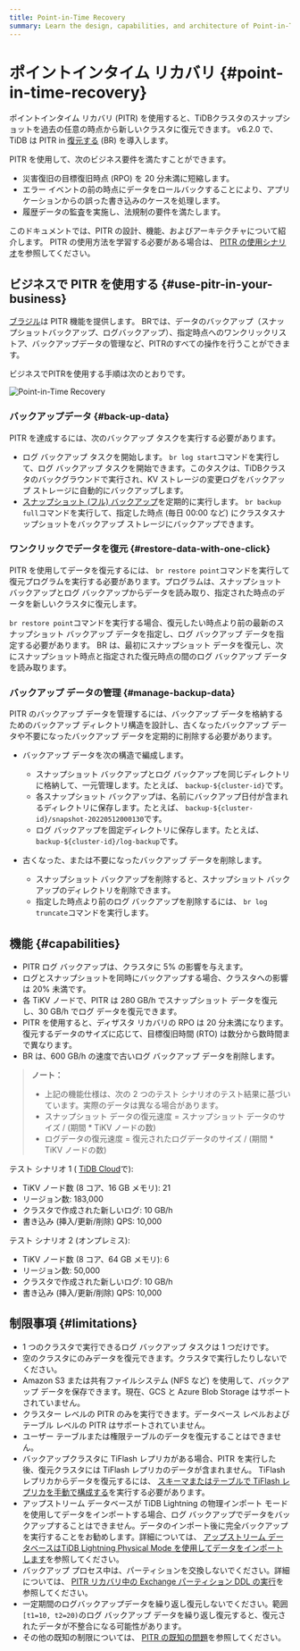 ```yaml
---
title: Point-in-Time Recovery
summary: Learn the design, capabilities, and architecture of Point-in-Time Recovery (PITR).
---
```


# ポイントインタイム リカバリ {#point-in-time-recovery}

ポイントインタイム リカバリ (PITR) を使用すると、TiDBクラスタのスナップショットを過去の任意の時点から新しいクラスタに復元できます。 v6.2.0 で、TiDB は PITR in [復元する](/br/backup-and-restore-overview.md) (BR) を導入します。

PITR を使用して、次のビジネス要件を満たすことができます。

-   災害復旧の目標復旧時点 (RPO) を 20 分未満に短縮します。
-   エラー イベントの前の時点にデータをロールバックすることにより、アプリケーションからの誤った書き込みのケースを処理します。
-   履歴データの監査を実施し、法規制の要件を満たします。

このドキュメントでは、PITR の設計、機能、およびアーキテクチャについて紹介します。 PITR の使用方法を学習する必要がある場合は、 [PITR の使用シナリオ](/br/pitr-usage.md)を参照してください。

## ビジネスで PITR を使用する {#use-pitr-in-your-business}

[ブラジル](/br/backup-and-restore-overview.md)は PITR 機能を提供します。 BRでは、データのバックアップ（スナップショットバックアップ、ログバックアップ）、指定時点へのワンクリックリストア、バックアップデータの管理など、PITRのすべての操作を行うことができます。

ビジネスでPITRを使用する手順は次のとおりです。

![Point-in-Time Recovery](https://download.pingcap.com/images/docs/br/pitr-usage.png)

### バックアップデータ {#back-up-data}

PITR を達成するには、次のバックアップ タスクを実行する必要があります。

-   ログ バックアップ タスクを開始します。 `br log start`コマンドを実行して、ログ バックアップ タスクを開始できます。このタスクは、TiDBクラスタのバックグラウンドで実行され、KV ストレージの変更ログをバックアップ ストレージに自動的にバックアップします。
-   [スナップショット (フル) バックアップ](/br/br-usage-backup.md#back-up-tidb-cluster-snapshots)を定期的に実行します。 `br backup full`コマンドを実行して、指定した時点 (毎日 00:00 など) にクラスタスナップショットをバックアップ ストレージにバックアップできます。

### ワンクリックでデータを復元 {#restore-data-with-one-click}

PITR を使用してデータを復元するには、 `br restore point`コマンドを実行して復元プログラムを実行する必要があります。プログラムは、スナップショット バックアップとログ バックアップからデータを読み取り、指定された時点のデータを新しいクラスタに復元します。

`br restore point`コマンドを実行する場合、復元したい時点より前の最新のスナップショット バックアップ データを指定し、ログ バックアップ データを指定する必要があります。 BR は、最初にスナップショット データを復元し、次にスナップショット時点と指定された復元時点の間のログ バックアップ データを読み取ります。

### バックアップ データの管理 {#manage-backup-data}

PITR のバックアップ データを管理するには、バックアップ データを格納するためのバックアップ ディレクトリ構造を設計し、古くなったバックアップ データや不要になったバックアップ データを定期的に削除する必要があります。

-   バックアップ データを次の構造で編成します。

    -   スナップショット バックアップとログ バックアップを同じディレクトリに格納して、一元管理します。たとえば、 `backup-${cluster-id}`です。
    -   各スナップショット バックアップは、名前にバックアップ日付が含まれるディレクトリに保存します。たとえば、 `backup-${cluster-id}/snapshot-20220512000130`です。
    -   ログ バックアップを固定ディレクトリに保存します。たとえば、 `backup-${cluster-id}/log-backup`です。

-   古くなった、または不要になったバックアップ データを削除します。

    -   スナップショット バックアップを削除すると、スナップショット バックアップのディレクトリを削除できます。
    -   指定した時点より前のログ バックアップを削除するには、 `br log truncate`コマンドを実行します。

## 機能 {#capabilities}

-   PITR ログ バックアップは、クラスタに 5% の影響を与えます。
-   ログとスナップショットを同時にバックアップする場合、クラスタへの影響は 20% 未満です。
-   各 TiKV ノードで、PITR は 280 GB/h でスナップショット データを復元し、30 GB/h でログ データを復元できます。
-   PITR を使用すると、ディザスタ リカバリの RPO は 20 分未満になります。復元するデータのサイズに応じて、目標復旧時間 (RTO) は数分から数時間まで異なります。
-   BR は、600 GB/h の速度で古いログ バックアップ データを削除します。

> **ノート：**
>
> -   上記の機能仕様は、次の 2 つのテスト シナリオのテスト結果に基づいています。実際のデータは異なる場合があります。
> -   スナップショット データの復元速度 = スナップショット データのサイズ / (期間 * TiKV ノードの数)
> -   ログデータの復元速度 = 復元されたログデータのサイズ / (期間 * TiKV ノードの数)

テスト シナリオ 1 ( [TiDB Cloud](https://tidbcloud.com)で):

-   TiKV ノード数 (8 コア、16 GB メモリ): 21
-   リージョン数: 183,000
-   クラスタで作成された新しいログ: 10 GB/h
-   書き込み (挿入/更新/削除) QPS: 10,000

テスト シナリオ 2 (オンプレミス):

-   TiKV ノード数 (8 コア、64 GB メモリ): 6
-   リージョン数: 50,000
-   クラスタで作成された新しいログ: 10 GB/h
-   書き込み (挿入/更新/削除) QPS: 10,000

## 制限事項 {#limitations}

-   1 つのクラスタで実行できるログ バックアップ タスクは 1 つだけです。
-   空のクラスタにのみデータを復元できます。クラスタで実行したりしないでください。
-   Amazon S3 または共有ファイルシステム (NFS など) を使用して、バックアップ データを保存できます。現在、GCS と Azure Blob Storage はサポートされていません。
-   クラスター レベルの PITR のみを実行できます。データベース レベルおよびテーブル レベルの PITR はサポートされていません。
-   ユーザー テーブルまたは権限テーブルのデータを復元することはできません。
-   バックアップクラスタに TiFlash レプリカがある場合、PITR を実行した後、復元クラスタには TiFlash レプリカのデータが含まれません。 TiFlash レプリカからデータを復元するには、 [スキーマまたはテーブルで TiFlash レプリカを手動で構成する](/br/pitr-troubleshoot.md#after-restoring-a-downstream-cluster-using-the-br-restore-point-command-data-cannot-be-accessed-from-tiflash-what-should-i-do)を実行する必要があります。
-   アップストリーム データベースが TiDB Lightning の物理インポート モードを使用してデータをインポートする場合、ログ バックアップでデータをバックアップすることはできません。データのインポート後に完全バックアップを実行することをお勧めします。詳細については、 [アップストリーム データベースはTiDB Lightning Physical Mode を使用してデータをインポートします](/br/pitr-known-issues.md#the-upstream-database-imports-data-using-tidb-lightning-in-the-physical-import-mode-which-makes-it-impossible-to-use-the-log-backup-feature)を参照してください。
-   バックアップ プロセス中は、パーティションを交換しないでください。詳細については、 [PITR リカバリ中の Exchange パーティション DDL の実行](/br/pitr-troubleshoot.md#what-should-i-do-if-an-error-occurs-when-executing-the-exchange-partition-ddl-during-pitr-log-restoration)を参照してください。
-   一定期間のログバックアップデータを繰り返し復元しないでください。範囲`[t1=10, t2=20)`のログ バックアップ データを繰り返し復元すると、復元されたデータが不整合になる可能性があります。
-   その他の既知の制限については、 [PITR の既知の問題](/br/pitr-known-issues.md)を参照してください。
